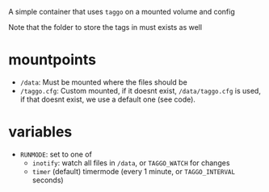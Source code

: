 A simple container that uses `taggo` on a mounted volume and config

Note that the folder to store the tags in must exists as well

# mountpoints
* `/data`: Must be mounted where the files should be
* `/taggo.cfg`: Custom mounted, if it doesnt exist, `/data/taggo.cfg` is used, if that doesnt exist, we use a default one (see code).

# variables
* `RUNMODE`: set to one of
  * `inotify`: watch all files in `/data`, or `TAGGO_WATCH` for changes
  * `timer` (default) timermode (every 1 minute, or `TAGGO_INTERVAL` seconds)

